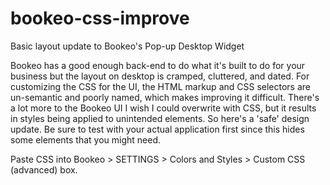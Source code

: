 # bookeo-css-improve
Basic layout update to Bookeo's Pop-up Desktop Widget

Bookeo has a good enough back-end to do what it's built to do for your business but the layout on desktop is cramped, cluttered, and dated. For customizing the CSS for the UI, the HTML markup and CSS selectors are un-semantic and poorly named, which makes improving it difficult. There's a lot more to the Bookeo UI I wish I could overwrite with CSS, but it results in styles being applied to unintended elements. So here's a 'safe' design update. Be sure to test with your actual application first since this hides some elements that you might need.

Paste CSS into Bookeo > SETTINGS > Colors and Styles > Custom CSS (advanced) box.
